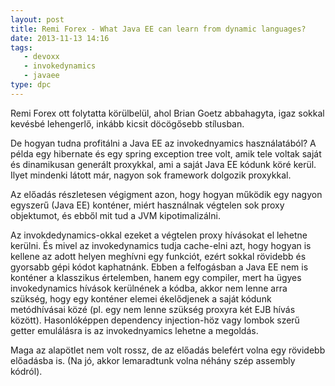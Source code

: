 ```yaml
---
layout: post
title: Remi Forex - What Java EE can learn from dynamic languages?
date: 2013-11-13 14:16
tags:
   - devoxx
   - invokedynamics 
   - javaee
type: dpc
---
```


Remi Forex ott folytatta körülbelül, ahol Brian Goetz abbahagyta, igaz sokkal kevésbé lehengerlő, inkább kicsit döcögősebb stílusban.

De hogyan tudna profitálni a Java EE az invokednyamics használatából? A példa egy hibernate és egy spring exception tree volt, amik tele voltak saját és dinamikusan generált proxykkal, ami a saját Java EE kódunk köré kerül. Ilyet mindenki látott már, nagyon sok framework dolgozik proxykkal.

Az előadás részletesen végigment azon, hogy hogyan működik egy nagyon egyszerű (Java EE) konténer, miért használnak végtelen sok proxy objektumot, és ebből mit tud a JVM kipotimalizálni.

Az invokdedynamics-okkal ezeket a végtelen proxy hívásokat el lehetne kerülni. És mivel az invokedynamics tudja cache-elni azt, hogy hogyan is kellene az adott helyen meghívni egy funkciót, ezért sokkal rövidebb és gyorsabb gépi kódot kaphatnánk. Ebben a felfogásban a Java EE nem is konténer a klasszikus értelemben, hanem egy compiler, mert ha ügyes invokedynamics hívások kerülnének a kódba, akkor nem lenne arra szükség, hogy egy konténer elemei ékelődjenek a saját kódunk metódhívásai közé (pl. egy nem lenne szükség proxyra két EJB hívás között). Hasonlóképpen dependency injection-höz vagy lombok szerű getter emulálásra is az invokednyamics lehetne a megoldás.

Maga az alapötlet nem volt rossz, de az előadás belefért volna egy rövidebb előadásba is. (Na jó, akkor lemaradtunk volna néhány szép assembly kódról).
